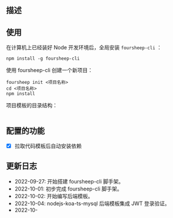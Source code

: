 ## 描述

## 使用

在计算机上已经装好 Node 开发环境后，全局安装 `foursheep-cli` ：

```shell
npm install -g foursheep-cli
```

使用 foursheep-cli 创建一个新项目：

```shell
foursheep init <项目名称>
cd <项目名称>
npm install
```

项目模板的目录结构：
```shell

```

## 配置的功能
- [x] 拉取代码模板后自动安装依赖

## 更新日志

- 2022-09-27: 开始搭建 foursheep-cli 脚手架。
- 2022-10-01: 初步完成 foursheep-cli 脚手架。
- 2022-10-02: 开始编写后端模板。
- 2022-10-04: nodejs-koa-ts-mysql 后端模板集成 JWT 登录验证。
- 2022-10-
